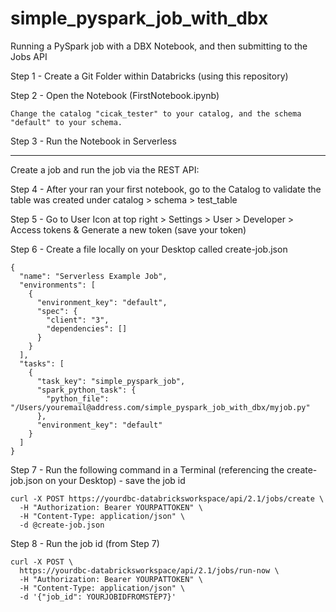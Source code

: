 # simple_pyspark_job_with_dbx
Running a PySpark job with a DBX Notebook, and then submitting to the Jobs API


Step 1 - Create a Git Folder within Databricks (using this repository)

Step 2 - Open the Notebook (FirstNotebook.ipynb)
```
Change the catalog "cicak_tester" to your catalog, and the schema "default" to your schema. 
```
Step 3 - Run the Notebook in Serverless


-----
Create a job and run the job via the REST API:

Step 4 - After your ran your first notebook, go to the Catalog to validate the table was created under catalog > schema > test_table

Step 5 - Go to User Icon at top right > Settings > User > Developer > Access tokens & Generate a new token (save your token)

Step 6 - Create a file locally on your Desktop called create-job.json
```
{
  "name": "Serverless Example Job",
  "environments": [
    {
      "environment_key": "default",
      "spec": {
        "client": "3",
        "dependencies": []
      }
    }
  ],
  "tasks": [
    {
      "task_key": "simple_pyspark_job",
      "spark_python_task": {
        "python_file": "/Users/youremail@address.com/simple_pyspark_job_with_dbx/myjob.py"
      },
      "environment_key": "default"
    }
  ]
}
```


Step 7 - Run the following command in a Terminal (referencing the create-job.json on your Desktop) - save the job id
```
curl -X POST https://yourdbc-databricksworkspace/api/2.1/jobs/create \ 
  -H "Authorization: Bearer YOURPATTOKEN" \
  -H "Content-Type: application/json" \
  -d @create-job.json
```

Step 8 - Run the job id (from Step 7)
```
curl -X POST \                                                                        
  https://yourdbc-databricksworkspace/api/2.1/jobs/run-now \
  -H "Authorization: Bearer YOURPATTOKEN" \
  -H "Content-Type: application/json" \
  -d '{"job_id": YOURJOBIDFROMSTEP7}' 
```
